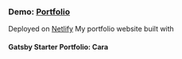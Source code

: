 ### Demo: [**Portfolio**](https://beatamaro-portfolio.netlify.app)

Deployed on [Netlify](https://app.netlify.com)
My portfolio website built with
####  Gatsby Starter Portfolio: Cara


